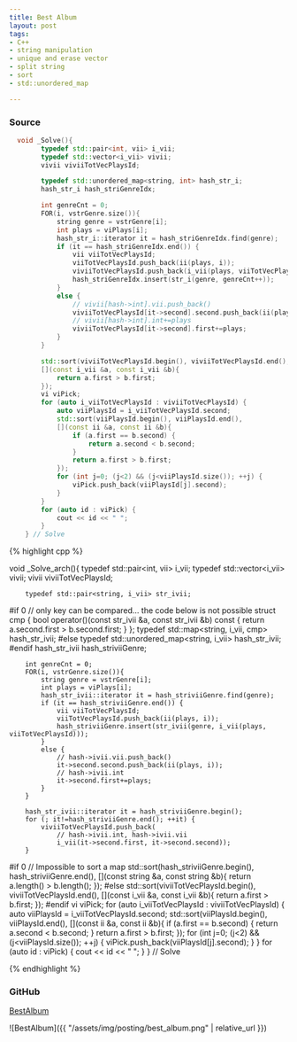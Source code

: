 ```yaml
---
title: Best Album
layout: post
tags:
- C++
- string manipulation
- unique and erase vector
- split string
- sort
- std::unordered_map

---
```


### Source

```cpp
  void _Solve(){
        typedef std::pair<int, vii> i_vii;
        typedef std::vector<i_vii> vivii;
        vivii viviiTotVecPlaysId;

        typedef std::unordered_map<string, int> hash_str_i;
        hash_str_i hash_striGenreIdx;

        int genreCnt = 0;
        FOR(i, vstrGenre.size()){
            string genre = vstrGenre[i];
            int plays = viPlays[i];
            hash_str_i::iterator it = hash_striGenreIdx.find(genre);
            if (it == hash_striGenreIdx.end()) {
                vii viiTotVecPlaysId;
                viiTotVecPlaysId.push_back(ii(plays, i));
                viviiTotVecPlaysId.push_back(i_vii(plays, viiTotVecPlaysId));
                hash_striGenreIdx.insert(str_i(genre, genreCnt++));
            }
            else {
                // vivii[hash->int].vii.push_back()
                viviiTotVecPlaysId[it->second].second.push_back(ii(plays, i));
                // vivii[hash->int].int+=plays
                viviiTotVecPlaysId[it->second].first+=plays;
            }
        }

        std::sort(viviiTotVecPlaysId.begin(), viviiTotVecPlaysId.end(),
        [](const i_vii &a, const i_vii &b){
            return a.first > b.first;
        });
        vi viPick;
        for (auto i_viiTotVecPlaysId : viviiTotVecPlaysId) {
            auto viiPlaysId = i_viiTotVecPlaysId.second;
            std::sort(viiPlaysId.begin(), viiPlaysId.end(),
            [](const ii &a, const ii &b){
                if (a.first == b.second) {
                    return a.second < b.second;
                }
                return a.first > b.first;
            });
            for (int j=0; (j<2) && (j<viiPlaysId.size()); ++j) {
                viPick.push_back(viiPlaysId[j].second);
            }
        }
        for (auto id : viPick) {
            cout << id << " ";
        }
    } // Solve
```

{% highlight cpp %}

  void _Solve_arch(){
        typedef std::pair<int, vii> i_vii;
        typedef std::vector<i_vii> vivii;
        vivii viviiTotVecPlaysId;

        typedef std::pair<string, i_vii> str_ivii;
#if 0   // only key can be compared... the code below is not possible
        struct cmp {
            bool operator()(const str_ivii &a, const str_ivii &b) const {
                return a.second.first > b.second.first;
            }
        };
        typedef std::map<string, i_vii, cmp> hash_str_ivii;
#else
        typedef std::unordered_map<string, i_vii> hash_str_ivii;
#endif
        hash_str_ivii hash_striviiGenre;

        int genreCnt = 0;
        FOR(i, vstrGenre.size()){
            string genre = vstrGenre[i];
            int plays = viPlays[i];
            hash_str_ivii::iterator it = hash_striviiGenre.find(genre);
            if (it == hash_striviiGenre.end()) {
                vii viiTotVecPlaysId;
                viiTotVecPlaysId.push_back(ii(plays, i));
                hash_striviiGenre.insert(str_ivii(genre, i_vii(plays, viiTotVecPlaysId)));
            }
            else {
                // hash->ivii.vii.push_back()
                it->second.second.push_back(ii(plays, i));
                // hash->ivii.int
                it->second.first+=plays;
            }
        }

        hash_str_ivii::iterator it = hash_striviiGenre.begin();
        for (; it!=hash_striviiGenre.end(); ++it) {
            viviiTotVecPlaysId.push_back(
                // hash->ivii.int, hash->ivii.vii
                i_vii(it->second.first, it->second.second));
        }

#if 0 // Impossible to sort a map
        std::sort(hash_striviiGenre.begin(), hash_striviiGenre.end(),
        [](const string &a, const string &b){
            return a.length() > b.length();
        });
#else
        std::sort(viviiTotVecPlaysId.begin(), viviiTotVecPlaysId.end(),
        [](const i_vii &a, const i_vii &b){
            return a.first > b.first;
        });
#endif
        vi viPick;
        for (auto i_viiTotVecPlaysId : viviiTotVecPlaysId) {
            auto viiPlaysId = i_viiTotVecPlaysId.second;
            std::sort(viiPlaysId.begin(), viiPlaysId.end(),
            [](const ii &a, const ii &b){
                if (a.first == b.second) {
                    return a.second < b.second;
                }
                return a.first > b.first;
            });
            for (int j=0; (j<2) && (j<viiPlaysId.size()); ++j) {
                viPick.push_back(viiPlaysId[j].second);
            }
        }
        for (auto id : viPick) {
            cout << id << " ";
        }
    } // Solve

{% endhighlight %}

### GitHub

[BestAlbum](https://github.com/coolwindjo/RefCodes/tree/master/AlgoGuruProject/Cpp/Done/BestAlbum "BestAlbum")

![BestAlbum]({{ "/assets/img/posting/best_album.png" | relative_url }})
